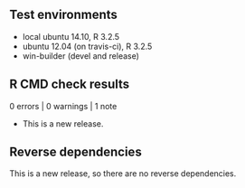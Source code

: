 ## Test environments
* local ubuntu 14.10, R 3.2.5
* ubuntu 12.04 (on travis-ci), R 3.2.5
* win-builder (devel and release)

## R CMD check results

0 errors | 0 warnings | 1 note

* This is a new release.

## Reverse dependencies

This is a new release, so there are no reverse dependencies.
